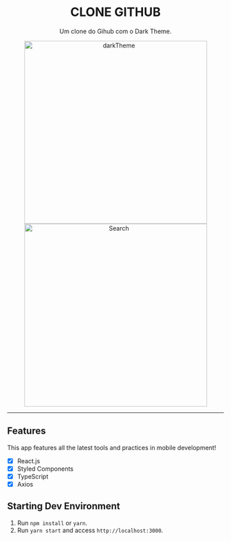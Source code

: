 
<h1 align="center">
<br>
CLONE GITHUB
</h1>

<p align="center">Um clone do Gihub com o Dark Theme.</p>


[//]: # (Add your gifs/images here:)
<div align="center">
  <img src="src/assets/darktheme.gif" alt="darkTheme" height="425">
  <br>
  <img src="src/assets/search.gif" alt="Search" height="425">
</div>

<hr />

## Features
This app features all the latest tools and practices in mobile development!

- [x] React.js
- [x] Styled Components
- [x] TypeScript
- [x] Axios

## Starting Dev Environment

1. Run `npm install` or `yarn`.<br />
2. Run `yarn start` and access `http://localhost:3000`.<br />
